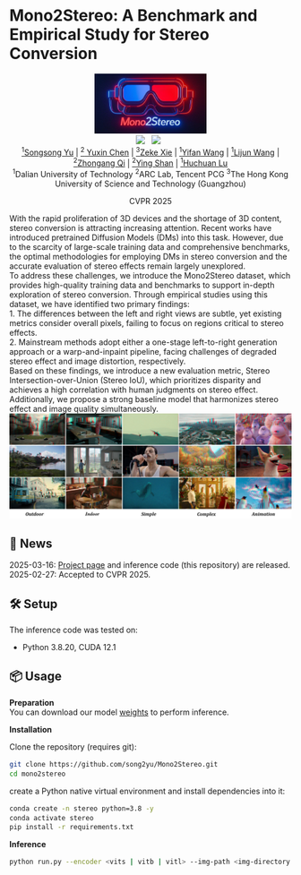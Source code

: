 # Mono2Stereo: A Benchmark and Empirical Study for Stereo Conversion
<div align="center">
 <img src="assets/imgs/logo.png" alt="logo" width="200px"> 
 <br>
 <a href='https://arxiv.org/abs/2409.02095'><img src='https://img.shields.io/badge/arXiv-2409.02095-b31b1b.svg'></a> &nbsp;
 <a href='https://mono2stereo-bench.github.io/'><img src='https://img.shields.io/badge/Project-Page-Green'></a> &nbsp;
</div>
<div align="center">
<a href="https://song2yu.github.io/"><sup>1</sup>Songsong Yu</a> |
<a href="https://scholar.google.com/citations?hl=zh-CN&user=dEm4OKAAAAAJ&view_op=list_works"><sup>2</sup> Yuxin Chen</a> |
<a href="https://scholar.google.com/citations?user=ysXmZCMAAAAJ&hl=zh-CN&oi=ao"><sup>3</sup>Zeke Xie</a> |
<a href="https://scholar.google.com/citations?user=j1XFhSoAAAAJ&hl=zh-CN&oi=ao"><sup>1</sup>Yifan Wang</a> |
<a href="https://scholar.google.com/citations?user=EfTwkXMolscC&hl=zh-CN&oi=ao"><sup>1</sup>Lijun Wang</a> |
<a href="https://scholar.google.com/citations?user=zJvrrusAAAAJ&hl=zh-CN&oi=ao"><sup>2</sup>Zhongang Qi</a> |
<a href="https://scholar.google.com/citations?user=4oXBp9UAAAAJ&hl=zh-CN&oi=ao"><sup>2</sup>Ying Shan</a> |
<a href="https://scholar.google.com/citations?user=D3nE0agAAAAJ&hl=zh-CN&oi=ao"><sup>1</sup>Huchuan Lu</a>
<br>
<sup>1</sup>Dalian University of Technology 
<sup>2</sup>ARC Lab, Tencent PCG
<sup>3</sup>The Hong Kong University of Science and Technology (Guangzhou)

CVPR 2025

</div>
With the rapid proliferation of 3D devices and the shortage of 3D content, stereo conversion is attracting increasing attention. Recent works have introduced pretrained Diffusion Models (DMs) into this task. However, due to the scarcity of large-scale training data and comprehensive benchmarks, the optimal methodologies for employing DMs in stereo conversion and the accurate evaluation of stereo effects remain largely unexplored.
<br>
To address these challenges, we introduce the Mono2Stereo dataset, which provides high-quality training data and benchmarks to support in-depth exploration of stereo conversion. Through empirical studies using this dataset, we have identified two primary findings:
<br>
1. The differences between the left and right views are subtle, yet existing metrics consider overall pixels, failing to focus on regions critical to stereo effects.
<br>
2. Mainstream methods adopt either a one-stage left-to-right generation approach or a warp-and-inpaint pipeline, facing challenges of degraded stereo effect and image distortion, respectively.
<br>
Based on these findings, we introduce a new evaluation metric, Stereo Intersection-over-Union (Stereo IoU), which prioritizes disparity and achieves a high correlation with human judgments on stereo effect. Additionally, we propose a strong baseline model that harmonizes stereo effect and image quality simultaneously.

<div align="center">
 <img src="assets/imgs/teaser.png" alt="teaser" width="1000px"> 
</div>

## 📢 News
2025-03-16: [Project page](https://mono2stereo-bench.github.io/) and inference code (this repository) are released.<br>
2025-02-27: Accepted to CVPR 2025. <br>



## 🛠️ Setup

The inference code was tested on:

- Python 3.8.20,  CUDA 12.1

## 📦 Usage
**Preparation**
<br>
You can download our model [weights](https://mono2stereo-bench.github.io/) to perform inference.



**Installation**

Clone the repository (requires git):

```bash
git clone https://github.com/song2yu/Mono2Stereo.git
cd mono2stereo
```

create a Python native virtual environment and install dependencies into it:

```bash
conda create -n stereo python=3.8 -y
conda activate stereo
pip install -r requirements.txt
```

**Inference**
```bash
python run.py --encoder <vits | vitb | vitl> --img-path <img-directory | single-img | txt-file> --outdir <outdir> [--pred-only] [--grayscale]
```


